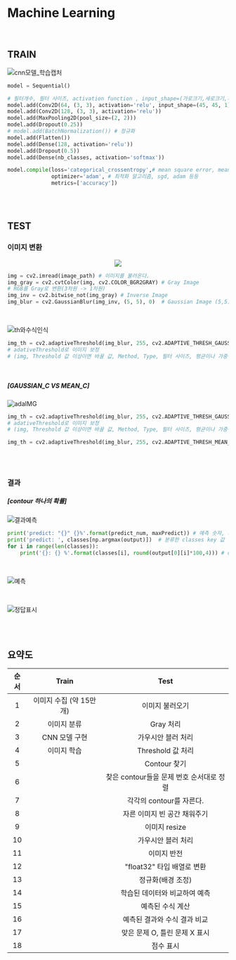 # Machine Learning

<br>

## TRAIN

![cnn모델_학습캡처](README.assets/cnn모델_학습캡처.JPG)

```python
model = Sequential()

# 필터개수, 필터 사이즈, activation function , input_shape=(가로크기,세로크기,차원)
model.add(Conv2D(64, (3, 3), activation='relu', input_shape=(45, 45, 1)))
model.add(Conv2D(128, (3, 3), activation='relu'))
model.add(MaxPooling2D(pool_size=(2, 2)))
model.add(Dropout(0.25))
# model.add(BatchNormalization()) # 정규화
model.add(Flatten())
model.add(Dense(128, activation='relu'))
model.add(Dropout(0.5))
model.add(Dense(nb_classes, activation='softmax'))

model.compile(loss='categorical_crossentropy',# mean square error, mean absolute error 등 사용 가능
              optimizer='adam',	# 최적화 알고리즘, sgd, adam 등등
              metrics=['accuracy'])
```

<br>

<br>

## TEST



### 이미지 변환

<center><img src="README.assets/3캡쳐들-1591792634261.JPG"></center>

```python
img = cv2.imread(image_path) # 이미지를 불러온다.
img_gray = cv2.cvtColor(img, cv2.COLOR_BGR2GRAY) # Gray Image 
# RGB를 Gray로 변환(3차원 -> 1차원)
img_inv = cv2.bitwise_not(img_gray)	# Inverse Image
img_blur = cv2.GaussianBlur(img_inv, (5, 5), 0)  # Gaussian Image (5,5) 필터로 적용
```

<br>

<div class='image'>

![th와수식인식](README.assets/th와수식인식-1591793144571.JPG)

</div>

```python
img_th = cv2.adaptiveThreshold(img_blur, 255, cv2.ADAPTIVE_THRESH_GAUSSIAN_C, cv2.THRESH_BINARY_INV, 5, 2)
# adativeThreshold로 이미지 보정
# (img, Threshold 값 이상이면 바꿀 값, Method, Type, 필터 사이즈, 평균이나 가중평균에서 차감할 값)
```

<br>

##### [GAUSSIAN_C VS MEAN_C]

<div class ='image'>

![adaIMG](README.assets/adaIMG.JPG)

</div>

```python
img_th = cv2.adaptiveThreshold(img_blur, 255, cv2.ADAPTIVE_THRESH_GAUSSIAN_C, cv2.THRESH_BINARY_INV, 3, 2)
# adativeThreshold로 이미지 보정
# (img, Threshold 값 이상이면 바꿀 값, Method, Type, 필터 사이즈, 평균이나 가중평균에서 차감할 값)

img_th = cv2.adaptiveThreshold(img_blur, 255, cv2.ADAPTIVE_THRESH_MEAN_C, cv2.THRESH_BINARY_INV, 3, 2)
```

<br>

<br>

### 결과

##### [contour 하나의 확률]

<div class='image'>

![결과예측](README.assets/결과예측.JPG)

</div>

```python
print('predict: "{}" {}%'.format(predict_num, maxPredict)) # 예측 숫자, 가장 높은 확률의 숫자
print('predict: ', classes[np.argmax(output)]) 	# 분류한 classes key 값
for i in range(len(classes)):
    print('{}: {} %'.format(classes[i], round(output[0][i]*100,4))) # classes 각각의 확률
```

<br>

<div class='image'>

![예측](README.assets/예측.JPG)

</div>



<br>

<div class='image'>

![정답표시](README.assets/정답표시.JPG)

</div>

<br>

<br>

## 요약도

<div class='image'>

| 순서 |          Train          |                   Test                   |
| :--: | :---------------------: | :--------------------------------------: |
|  1   | 이미지 수집 (약 15만개) |             이미지 불러오기              |
|  2   |       이미지 분류       |                Gray 처리                 |
|  3   |      CNN 모델 구현      |            가우시안 블러 처리            |
|  4   |       이미지 학습       |            Threshold 값 처리             |
|  5   |                         |               Contour 찾기               |
|  6   |                         | 찾은 contour들을 문제 번호 순서대로 정렬 |
|  7   |                         |         각각의 contour를 자른다.         |
|  8   |                         |       자른 이미지 빈 공간 채워주기       |
|  9   |                         |              이미지 resize               |
|  10  |                         |            가우시안 블러 처리            |
|  11  |                         |               이미지 반전                |
|  12  |                         |        "float32" 타입 배열로 변환        |
|  13  |                         |            정규화(배경 조정)             |
|  14  |                         |      학습된 데이터와 비교하여 예측       |
|  15  |                         |             예측된 수식 계산             |
|  16  |                         |       예측된 결과와 수식 결과 비교       |
|  17  |                         |      맞은 문제 O, 틀린 문제 X 표시       |
|  18  |                         |                점수 표시                 |

</div>







